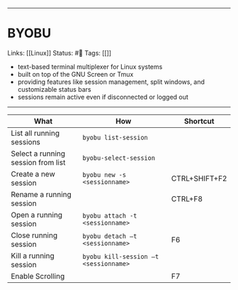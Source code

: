 ___
# BYOBU
Links: [[Linux]]
Status: #🌳 
Tags: [[]]

<!--- Created on: 2023.08.28, 18:24 --->

- text-based terminal multiplexer for Linux systems
- built on top of the GNU Screen or Tmux
- providing features like session management, split windows, and customizable status bars
- sessions remain active even if disconnected or logged out

___

| What                               | How                                   | Shortcut      |
| ---------------------------------- | ------------------------------------- | ------------- |
| List all running sessions          | `byobu list-session`                  |               |
| Select a running session from list | `byobu-select-session `               |               |
| Create a new session               | `byobu new -s <sessionname>`          | CTRL+SHIFT+F2 |
| Rename a running session           |                                       | CTRL+F8       |
| Open a running session             | `byobu attach -t <sessionname>`       |               |
| Close running session              | `byobu detach –t <sessionname>`       | F6            |
| Kill a running session             | `byobu kill-session –t <sessionname>` |               |
| Enable Scrolling                   |                                       | F7            |